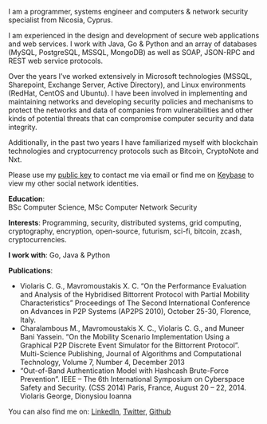 I am a programmer, systems engineer and computers & network security specialist from Nicosia, Cyprus.

I am experienced in the design and development of secure web applications and web services. I work with Java, Go & Python and an array of databases (MySQL, PostgreSQL, MSSQL, MongoDB) as well as SOAP, JSON-RPC and REST web service protocols.

Over the years I’ve worked extensively in Microsoft technologies (MSSQL, Sharepoint, Exchange Server, Active Directory), and Linux environments (RedHat, CentOS and Ubuntu). I have been involved in implementing and maintaining networks and developing security policies and mechanisms to protect the networks and data of companies from vulnerabilities and other kinds of potential threats that can compromise computer security and data integrity.

Additionally, in the past two years I have familiarized myself with blockchain technologies and cryptocurrency protocols such as Bitcoin, CryptoNote and Nxt.

Please use my [public key](https://keybase.io/violarisgeorge/pgp_keys.asc?fingerprint=5d7a2f741dfa44befb31ceca111a985e0e1d5e65) to contact me via email or find me on [Keybase](https://keybase.io/violarisgeorge) to view my other social network identities.

**Education**:  
BSc Computer Science, MSc Computer Network Security

**Interests**:
Programming, security, distributed systems, grid computing, cryptography, encryption, open-source, futurism, sci-fi, bitcoin, zcash, cryptocurrencies.

**I work with**:
Go, Java & Python

**Publications**:
- Violaris C. G., Mavromoustakis X. C. “On the Performance Evaluation and Analysis of the Hybridised Bittorrent Protocol with Partial Mobility Characteristics” Proceedings of The Second International Conference on Advances in P2P Systems (AP2PS 2010), October 25-30, Florence, Italy.
- Charalambous M., Mavromoustakis X. C., Violaris C. G., and Muneer Bani Yassein. “On the Mobility Scenario Implementation Using a Graphical P2P Discrete Event Simulator for the Bittorrent Protocol”.  Multi-Science Publishing, Journal of Algorithms and Computational Technology, Volume 7, Number 4, December 2013
- “Out-of-Band Authentication Model with Hashcash Brute-Force Prevention”. IEEE – The 6th International Symposium on Cyberspace Safety and Security. (CSS 2014) Paris, France, August 20 – 22, 2014. Violaris George, Dionysiou Ioanna

You can also find me on: [LinkedIn](https://www.linkedin.com/in/georgeviolaris/ "George Violaris LinkedIn Profile"), [Twitter](https://twitter.com/violarisgeorge), [Github](https://github.com/violarisgeorge)
